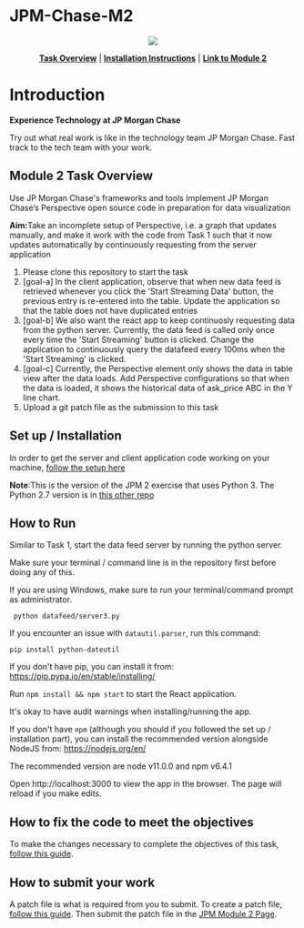 # JPM-Chase-M2
<p align="center">
<a href="https://www.insidesherpa.com/virtual-internships/prototype/R5iK7HMxJGBgaSbvk/Technology%20Virtual%20Experience" target="_blank">
<img src="https://insidesherpa-assets.s3-ap-southeast-2.amazonaws.com/icons/jpmorgan/github+repo+images/jpmc+github+img.png">
	</a>
</p>

<p align="center"> 
	<b><a href="#task">Task Overview</a></b>
	|
	<b><a href="#installation">Installation Instructions</a></b>
	| 
	<b><a href="https://www.insidesherpa.com/modules/R5iK7HMxJGBgaSbvk/88AisH7iuw3L5N5ig" target="_blank">Link to Module 2</a></b>

<h1> Introduction</h1> 
<b> Experience Technology at JP Morgan Chase </b>
<p>Try out what real work is like in the technology team JP Morgan Chase. Fast track to the tech team with your work.</p>

<h2 id="task"> Module 2 Task Overview </h2>
<p>Use JP Morgan Chase's frameworks and tools
Implement JP Morgan Chase’s Perspective open source code in preparation for data visualization</p>
<p> <b>Aim:</b>Take an incomplete setup of Perspective, i.e. a graph that updates manually, and make it work with the code from Task 1 such that it now updates automatically by continuously requesting from the server application</p>

<ol>
	<li>Please clone this repository to start the task</li>
	<li>[goal-a] In the client application, observe that when new data feed is retrieved whenever you click the 'Start Streaming Data' button, the previous entry is re-entered into the table. Update the application so that the table does not have duplicated entries</li>
	<li>[goal-b] We also want the react app to keep continuosly requesting data from the python server. Currently, the data feed is called only once every time the 'Start Streaming' button is clicked. Change the application to continuously query the datafeed every 100ms when the 'Start Streaming' is clicked.</li>
	<li>[goal-c] Currently, the Perspective element only shows the data in table view after the data loads. Add Perspective configurations so that when the data is loaded, it shows the historical data of ask_price ABC in the Y line chart.</li>
	<li>Upload a git patch file as the submission to this task</li>	
</ol>

<h2 id="installation" >Set up / Installation</h2>
<p>In order to get the server and client application code working on your machine, <a href="https://insidesherpa.s3.amazonaws.com/vinternships/companyassets/Sj7temL583QAYpHXD/setup_devenv_m2_v8.pdf">follow the setup here</a></p>

<p><b>Note</b>:This is the version of the JPM 2 exercise that uses Python 3. The Python 2.7 version is in <a href="https://github.com/insidesherpa/JPMC-tech-task-2">this other repo</a></p>

<h2>How to Run</h2>

<p>Similar to Task 1, start the data feed server by running the python server.</p> 
<p>Make sure your terminal / command line is in the repository first before doing any of this.</p>
<p>If you are using Windows, make sure to run your terminal/command prompt as administrator.</p>

<code> python datafeed/server3.py </code>

If you encounter an issue with `datautil.parser`, run this command: 

	pip install python-dateutil

If you don't have pip, you can install it from: https://pip.pypa.io/en/stable/installing/

Run <code>npm install && npm start</code> to start the React application.

It's okay to have audit warnings when installing/running the app.

If you don't have `npm` (although you should if you followed the set up / installation part), you can install the recommended version alongside NodeJS from: https://nodejs.org/en/

The recommended version are node v11.0.0 and npm v6.4.1

Open http://localhost:3000 to view the app in the browser. The page will reload if you make edits.


<h2>How to fix the code to meet the objectives</h2>
<p>To make the changes necessary to complete the objectives of this task, <a href="https://insidesherpa.s3.amazonaws.com/vinternships/companyassets/Sj7temL583QAYpHXD/making_changes_m2_v2.pdf">follow this guide</a>.</p>

<h2>How to submit your work</h2>
<p>A patch file is what is required from you to submit. To create a patch file, <a href="https://insidesherpa.s3.amazonaws.com/vinternships/companyassets/Sj7temL583QAYpHXD/create_patch_file_v3a.pdf">follow this guide</a>. Then submit the patch file in the <a href="https://www.insidesherpa.com/modules/R5iK7HMxJGBgaSbvk/88AisH7iuw3L5N5ig">JPM Module 2 Page</a>.</p>
